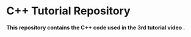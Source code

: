 # C++ Tutorial Repository

**This repository contains the C++ code used in the 3rd tutorial video .**
